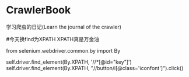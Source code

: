 # CrawlerBook
学习爬虫的日记(Learn the journal of the crawler)

#今天换find为XPATH XPATH真是万金油

from selenium.webdriver.common.by import By

self.driver.find_element(By.XPATH, '//*[@id="key"]')
self.driver.find_element(By.XPATH, "//button/i[@class='iconfont']").click()
